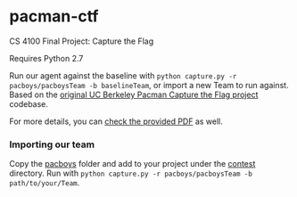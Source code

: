 # pacman-ctf
CS 4100 Final Project: Capture the Flag

Requires Python 2.7

Run our agent against the baseline with `python capture.py -r pacboys/pacboysTeam -b baselineTeam`, or import a new Team to run against. Based on the [original UC Berkeley Pacman Capture the Flag project](http://ai.berkeley.edu/contest.html) codebase.

For more details, you can [check the provided PDF](https://github.com/robert-chatterton/pacman-ctf/blob/master/Contest%20Information.pdf) as well.


### Importing our team

Copy the [pacboys]() folder and add to your project under the [contest]() directory. Run with `python capture.py -r pacboys/pacboysTeam -b path/to/your/Team`.
